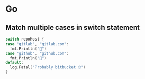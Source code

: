 # Go

## Match multiple cases in switch statement

```go
switch repoHost {
case "gitlab", "gitlab.com":
  fmt.Println("🦊")
case "github", "github.com":
  fmt.Println("🐙")
default: 
  log.Fatal("Probably bitbucket 🙄")
}
```
